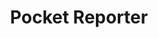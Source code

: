 ---
layout: tool
title: Pocket Reporter
external-url: http://pocketreporter.co.za/
image: pocketreporter.png
logo: 
oneliner: A news editor in your pocket
creators:
- name: Greg Kempe
  short-name: greg
external-creators:
- name: Raymond Joseph
  image: ray.jpg
  external-url: #
- name: Lion Summerbell
  image: lion.jpg
  external-url: #
- name: Peter Koen
  image: peter.jpg
  external-url: http://pondo.co
slideshow:
- image:
- image:
- image:
opener: Pocket Reporter helps you be a better reporter by guiding you through the news gathering process
tool-info:
- bullet: Guides you through the news-gathering process
- bullet: Helps make sure you gather all the facts for your story
- bullet: All your information in one place, and can be emailed to yourself
---